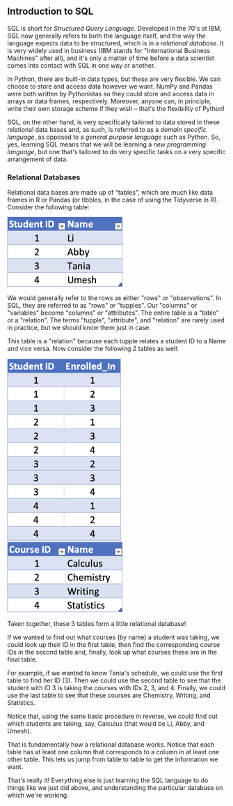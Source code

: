 ## Introduction to SQL

SQL is short for *Structured Query Language*. Developed in the 70's at IBM, SQL now generally refers to both the language itself, and the way the language expects data to be structured, which is in a *relational database*. It is very widely used in business (IBM stands for "International Business Machines" after all), and it's only a matter of time before a data scientist comes into contact with SQL in one way or another.

In Python, there are built-in data types, but these are very flexible. We can choose to store and access data however we want. NumPy and Pandas were both written by Pythonistas so they could store and access data in arrays or data frames, respectively. Moreover, anyone can, in principle, write their own storage scheme if they wish – that's the flexibility of Python!

SQL, on the other hand, is very specifically tailored to data stored in these relational data bases and, as such, is referred to as a *domain specific language*, as opposed to a *general purpose language* such as Python. So, yes, learning SQL means that we will be learning a *new programming language*, but one that's tailored to do very specific tasks on a very specific arrangement of data. 

### Relational Databases

Relational data bases are made up of "tables", which are much like data frames in R or Pandas (or tibbles, in the case of using the Tidyverse in R). Consider the following table:

<img src="images/table.png" alt="simple table of student ID and name" style="zoom:50%;" />

We would generally refer to the rows as either "rows" or "observations". In SQL, they are referred to as "rows" or "tupples". Our "columns" or "variables" become "columns" or "attributes". The entire table is a "table" or a "relation". The terms "tupple", "attribute", and "relation" are rarely used in practice, but we should know them just in case.

This table is a "relation" because each tupple relates a student ID to a Name and vice versa. Now consider the following 2 tables as well:

<img src="images/table2.png" alt="Student Schedules" style="zoom:50%;" />

<img src="images/table3.png" alt="Course IDs" style="zoom:50%;" />

Taken together, these 3 tables form a little relational database!

If we wanted to find out what courses (by name) a student was taking, we could look up their ID in the first table, then find the corresponding course IDs in the second table and, finally, look up what courses these are in the final table.

For example, if we wanted to know Tania's schedule, we could use the first table to find her ID (3). Then we could use the second table to see that the student with ID 3 is taking the courses with IDs 2, 3, and 4. Finally, we could use the last table to see that these courses are Chemistry, Writing, and Statistics.

Notice that, using the same basic procedure in reverse, we could find out which students are taking, say, Calculus (that would be Li, Abby, and Umesh).

That is fundamentally how a relational database works. Notice that each table has at least one column that corresponds to a column in at least one other table. This lets us jump from table to table to get the information we want.

That's really it! Everything else is just learning the SQL language to do things like we just did above, and understanding the particular database on which we're working.







